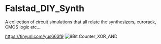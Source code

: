 # Falstad_DIY_Synth
A collection of circuit simulations that all relate the synthesizers, eurorack, CMOS logic etc...

https://tinyurl.com/yus663f9
![8Bit Counter_XOR_AND](https://github.com/senorblasto/Falstad_DIY_Synth/assets/15737644/73feffb3-ed8a-4d43-b80f-96234c2dfa8d)
